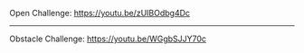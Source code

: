 Open Challenge: https://youtu.be/zUIBOdbg4Dc

***

Obstacle Challenge: https://youtu.be/WGgbSJJY70c
